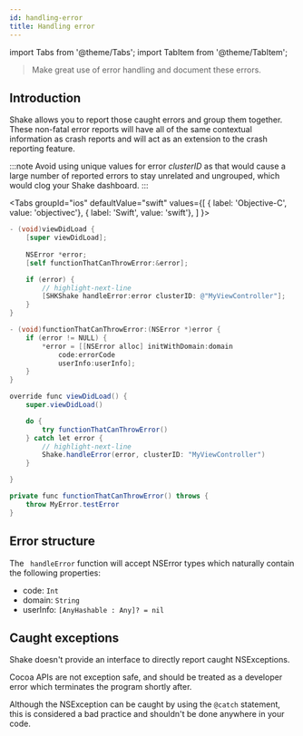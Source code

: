 ```yaml
---
id: handling-error
title: Handling error
---
```


import Tabs from '@theme/Tabs'; 
import TabItem from '@theme/TabItem';

>Make great use of error handling and document these errors.


## Introduction

Shake allows you to report those caught errors and group them together.
These non-fatal error reports will have all of the same 
contextual information as crash reports and will act as an extension to the crash reporting feature.

:::note
Avoid using unique values for error *clusterID*  as that would cause a large number of reported errors to stay
unrelated and ungrouped, which would clog your Shake dashboard.
:::

<Tabs
  groupId="ios"
  defaultValue="swift"
  values={[
    { label: 'Objective-C', value: 'objectivec'},
    { label: 'Swift', value: 'swift'},
  ]
}>

<TabItem value="objectivec">

```objectivec title="ViewController.m"
- (void)viewDidLoad { 
    [super viewDidLoad];
    
    NSError *error;
    [self functionThatCanThrowError:&error];

    if (error) {
        // highlight-next-line
        [SHKShake handleError:error clusterID: @"MyViewController"];
    }
}

- (void)functionThatCanThrowError:(NSError *)error {
    if (error != NULL) {
        *error = [[NSError alloc] initWithDomain:domain
            code:errorCode
            userInfo:userInfo];
    }
}
```

</TabItem><TabItem value="swift">

```java title="ViewController.swift"
override func viewDidLoad() {
    super.viewDidLoad()

    do {
        try functionThatCanThrowError()
    } catch let error {
        // highlight-next-line
        Shake.handleError(error, clusterID: "MyViewController")
    }

}

private func functionThatCanThrowError() throws {
    throw MyError.testError
}
```

</TabItem></Tabs>

## Error structure

The ``` handleError``` function will accept NSError types which naturally contain the following properties:
  * code: ```Int```
  * domain: ```String```
  * userInfo: ```[AnyHashable : Any]? = nil```

## Caught exceptions

Shake doesn't provide an interface to directly report caught NSExceptions. 

Cocoa APIs are not exception safe, and should be treated as a developer error which terminates the program shortly after. 

Although the NSException can be caught by using the `@catch` statement, this is considered a bad practice and shouldn't be done anywhere in your code.
